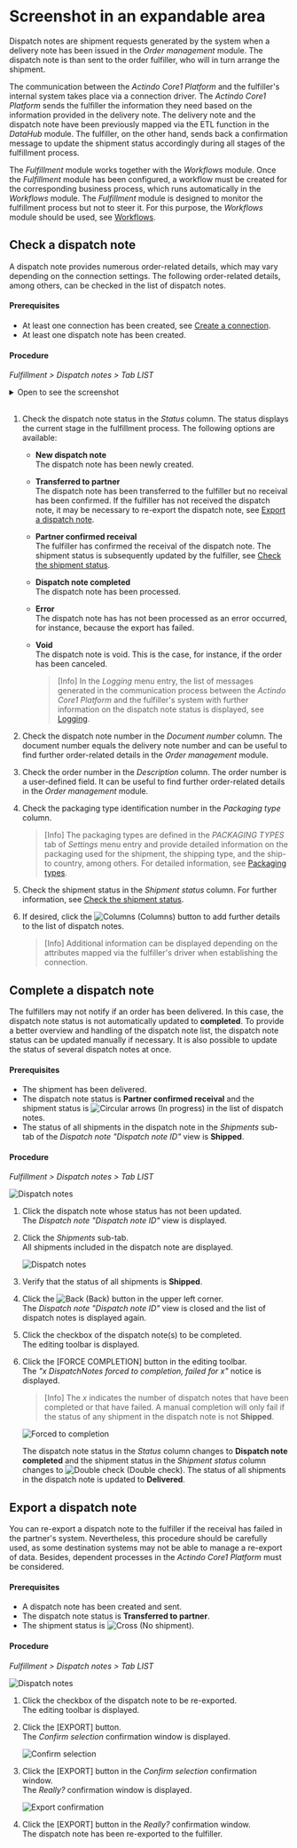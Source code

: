 # Screenshot in an expandable area

Dispatch notes are shipment requests generated by the system when a delivery note has been issued in the *Order management* module. The dispatch note is than sent to the order fulfiller, who will in turn arrange the shipment.

The communication between the *Actindo Core1 Platform* and the fulfiller's internal system takes place via a connection driver. The *Actindo Core1 Platform* sends the fulfiller the information they need based on the information provided in the delivery note. The delivery note and the dispatch note have been previously mapped via the ETL function in the *DataHub* module. The fulfiller, on the other hand, sends back a confirmation message to update the shipment status accordingly during all stages of the fulfillment process.   

The *Fulfillment* module works together with the *Workflows* module. Once the *Fulfillment* module has been configured, a workflow must be created for the corresponding business process, which runs automatically in the *Workflows* module. The *Fulfillment* module is designed to monitor the fulfillment process but not to steer it. For this purpose, the *Workflows* module should be used, see [Workflows](../../ActindoWorkFlow/Overview/01_General.md).


## Check a dispatch note

A dispatch note provides numerous order-related details, which may vary depending on the connection settings. The following order-related details, among others, can be checked in the list of dispatch notes.

#### Prerequisites

- At least one connection has been created, see [Create a connection](../Integration/01_ManageConnections.md#create-a-connection).
- At least one dispatch note has been created.

#### Procedure

*Fulfillment > Dispatch notes > Tab LIST*

<details><summary>Open to see the screenshot</summary>

![Dispatch notes](../Assets/Screenshots/DocuTest/DispatchNotes.png"[Dispatch notes]")

</details>

<br>

1. Check the dispatch note status in the *Status* column. The status displays the current stage in the fulfillment process. The following options are available:  
    - **New dispatch note**  
        The dispatch note has been newly created.
    - **Transferred to partner**  
        The dispatch note has been transferred to the fulfiller but no receival has been confirmed. If the fulfiller has not  received the dispatch note, it may be necessary to re-export the dispatch note, see [Export a dispatch note](#export-a-dispatch-note).
    - **Partner confirmed receival**  
        The fulfiller has confirmed the receival of the dispatch note. The shipment status is subsequently updated by the fulfiller, see [Check the shipment status](./02_CheckShipment.md#check-the-shipment-status). 
    - **Dispatch note completed**  
        The dispatch note has been processed.
    - **Error**  
        The dispatch note has has not been processed as an error occurred, for instance, because the export has failed. 
    - **Void**  
        The dispatch note is void. This is the case, for instance, if the order has been canceled.

        > [Info] In the *Logging* menu entry, the list of messages generated in the communication process between the *Actindo Core1 Platform* and the fulfiller's system with further information on the dispatch note status is displayed, see [Logging](../UserInterface/02a_Connections.md).

2. Check the dispatch note number in the *Document number* column. The document number equals the delivery note number and can be useful to find further order-related details in the *Order management* module.

3. Check the order number in the *Description* column. The order number is a user-defined field. It can be useful to find further order-related details in the *Order management* module.

4. Check the packaging type identification number in the *Packaging type* column.    

    > [Info] The packaging types are defined in the *PACKAGING TYPES* tab of *Settings* menu entry and provide detailed information on the packaging used for the shipment, the shipping type, and the ship-to country, among others. For detailed information, see [Packaging types](../UserInterface/03b_PackagingTypes.md).  

5. Check the shipment status in the *Shipment status* column. For further information, see [Check the shipment status](./02_CheckShipment.md#check-the-shipment-status).

6. If desired, click the ![Columns](../../Assets/Icons/Columns.png "[Columns]") (Columns) button to add further details to the list of dispatch notes. 

    > [Info] Additional information can be displayed depending on the attributes mapped via the fulfiller's driver when establishing the connection. 



## Complete a dispatch note

The fulfillers may not notify if an order has been delivered. In this case, the dispatch note status is not automatically updated to **completed**. To provide a better overview and handling of the dispatch note list, the dispatch note status can be updated manually if necessary. It is also possible to update the status of several dispatch notes at once.

#### Prerequisites

- The shipment has been delivered.
- The dispatch note status is **Partner confirmed receival** and the shipment status is ![Circular arrows](../../Assets/Icons/CircularArrows.png "[Circular arrows]") (In progress) in the list of dispatch notes. 
- The status of all shipments in the dispatch note in the *Shipments* sub-tab of the *Dispatch note "Dispatch note ID"* view is **Shipped**.

#### Procedure

*Fulfillment > Dispatch notes > Tab LIST*

![Dispatch notes](../../Assets/Screenshots/Fulfillment/DispatchNotes/DispatchNotes.png "[Dispatch notes]")

1. Click the dispatch note whose status has not been updated.  
    The *Dispatch note "Dispatch note ID"* view is displayed.

2. Click the *Shipments* sub-tab.  
    All shipments included in the dispatch note are displayed.

    ![Dispatch notes](../../Assets/Screenshots/Fulfillment/DispatchNotes/DispatchNoteShipmentsShipped.png "[Dispatch notes]")

3. Verify that the status of all shipments is **Shipped**.

4. Click the ![Back](../../Assets/Icons/Back02.png "[Back]") (Back) button in the upper left corner.   
   The *Dispatch note "Dispatch note ID"* view is closed and the list of dispatch notes is displayed again. 

5. Click the checkbox of the dispatch note(s) to be completed.   
    The editing toolbar is displayed.

6. Click the [FORCE COMPLETION] button in the editing toolbar.  
    The *"x DispatchNotes forced to completion, failed for x"* notice is displayed.

    > [Info] The *x* indicates the number of dispatch notes that have been completed or that have failed. A manual completion will only fail if the status of any shipment in the dispatch note is not **Shipped**.

    ![Forced to completion](../../Assets/Screenshots/Fulfillment/DispatchNotes/ForcedtoCompletion.png "[Forced to completion]")

    The dispatch note status in the *Status* column changes to **Dispatch note completed** and the shipment status in the *Shipment status* column changes to ![Double check](../../Assets/Icons/DoubleCheck.png "[Double check]") (Double check). The status of all shipments in the dispatch note is updated to **Delivered**.    


## Export a dispatch note

You can re-export a dispatch note to the fulfiller if the receival has failed in the partner's system. Nevertheless, this procedure should be carefully used, as some destination systems may not be able to manage a re-export of data. Besides, dependent processes in the *Actindo Core1 Platform* must be considered. 

#### Prerequisites

- A dispatch note has been created and sent.
- The dispatch note status is **Transferred to partner**.
- The shipment status is ![Cross](../../Assets/Icons/Cross02.png "[Cross]") (No shipment).

#### Procedure

*Fulfillment > Dispatch notes > Tab LIST*

![Dispatch notes](../../Assets/Screenshots/Fulfillment/DispatchNotes/DispatchNotes.png "[Dispatch notes]")

1. Click the checkbox of the dispatch note to be re-exported.   
    The editing toolbar is displayed.

2. Click the [EXPORT] button.   
    The *Confirm selection* confirmation window is displayed.

    ![Confirm selection](../../Assets/Screenshots/Fulfillment/DispatchNotes/ConfirmSelectionExport.png "[Confirm selection]")

3. Click the [EXPORT] button in the *Confirm selection* confirmation window.  
    The *Really?* confirmation window is displayed.

    ![Export confirmation](../../Assets/Screenshots/Fulfillment/DispatchNotes/ReallyExport.png "[Export confirmation]")

4. Click the [EXPORT] button in the *Really?* confirmation window.  
    The dispatch note has been re-exported to the fulfiller.


  